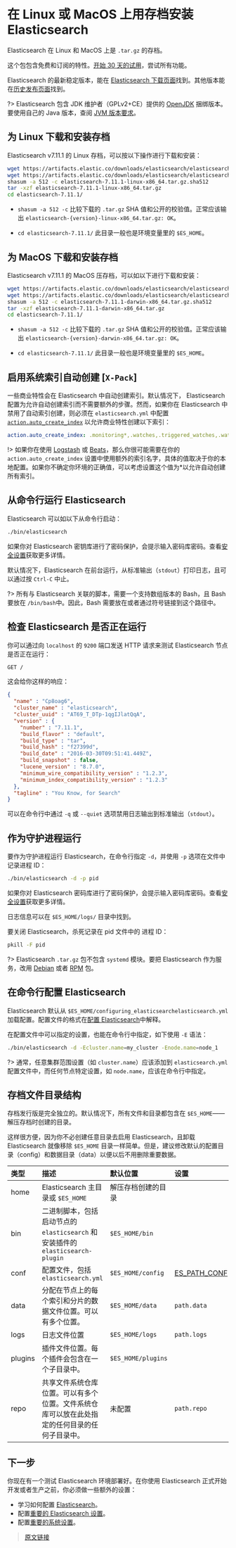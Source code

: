 # 在 Linux 或 MacOS 上用存档安装 Elasticsearch

Elasticsearch 在 Linux 和 MacOS 上是 `.tar.gz` 的存档。

这个包包含免费和订阅的特性。[开始 30 天的试用](https://www.elastic.co/guide/en/elasticsearch/reference/current/license-settings.html)，尝试所有功能。

Elasticsearch 的最新稳定版本，能在 [Elasticsearch 下载页面](https://www.elastic.co/downloads/elasticsearch)找到。其他版本能在[历史发布页面](https://www.elastic.co/downloads/past-releases)找到。

?> Elasticsearch 包含 JDK 维护者（GPLv2+CE）提供的 [OpenJDK](https://openjdk.java.net/) 捆绑版本。要使用自己的 Java 版本，查阅 [JVM 版本要求](https://www.elastic.co/guide/en/elasticsearch/reference/current/setup.html#jvm-version)。

## 为 Linux 下载和安装存档

Elasticsearch v7.11.1 的 Linux 存档，可以按以下操作进行下载和安装：

```bash
wget https://artifacts.elastic.co/downloads/elasticsearch/elasticsearch-7.11.1-linux-x86_64.tar.gz
wget https://artifacts.elastic.co/downloads/elasticsearch/elasticsearch-7.11.1-linux-x86_64.tar.gz.sha512
shasum -a 512 -c elasticsearch-7.11.1-linux-x86_64.tar.gz.sha512
tar -xzf elasticsearch-7.11.1-linux-x86_64.tar.gz
cd elasticsearch-7.11.1/
```

- `shasum -a 512 -c` 比较下载的 `.tar.gz` SHA 值和公开的校验值。正常应该输出 `elasticsearch-{version}-linux-x86_64.tar.gz: OK`。

- `cd elasticsearch-7.11.1/` 此目录一般也是环境变量里的 `$ES_HOME`。

## 为 MacOS 下载和安装存档

Elasticsearch v7.11.1 的 MacOS 压存档，可以如以下进行下载和安装：

```bash
wget https://artifacts.elastic.co/downloads/elasticsearch/elasticsearch-7.11.1-darwin-x86_64.tar.gz
wget https://artifacts.elastic.co/downloads/elasticsearch/elasticsearch-7.11.1-darwin-x86_64.tar.gz.sha512
shasum -a 512 -c elasticsearch-7.11.1-darwin-x86_64.tar.gz.sha512
tar -xzf elasticsearch-7.11.1-darwin-x86_64.tar.gz
cd elasticsearch-7.11.1/
```

- `shasum -a 512 -c` 比较下载的 `.tar.gz` SHA 值和公开的校验值。正常应该输出 `elasticsearch-{version}-darwin-x86_64.tar.gz: OK`。

- `cd elasticsearch-7.11.1/` 此目录一般也是环境变量里的 `$ES_HOME`。

## 启用系统索引自动创建 [`X-Pack`]

一些商业特性会在 Elasticsearch 中自动创建索引。默认情况下， Elasticsearch 配置为允许自动创建索引而不需要额外的步骤。然而，如果你在 Elasticsearch 中禁用了自动索引创建，则必须在 `elasticsearch.yml` 中配置 [`action.auto_create_index`](https://www.elastic.co/guide/en/elasticsearch/reference/current/docs-index_.html#index-creation) 以允许商业特性创建以下索引：

```yaml
action.auto_create_index: .monitoring*,.watches,.triggered_watches,.watcher-history*,.ml*
```

!> 如果你在使用 [Logstash](https://www.elastic.co/products/logstash) 或 [Beats](https://www.elastic.co/products/beats)，那么你很可能需要在你的 `action.auto_create_index` 设置中使用额外的索引名字，具体的值取决于你的本地配置。如果你不确定你环境的正确值，可以考虑设置这个值为*以允许自动创建所有索引。

## 从命令行运行 Elasticsearch

Elasticsearch 可以如以下从命令行启动：

```bash
./bin/elasticsearch
```

如果你对 Elasticsearch 密钥库进行了密码保护，会提示输入密码库密码。查看[安全设置](https://www.elastic.co/guide/en/elasticsearch/reference/current/secure-settings.html)获取更多详情。

默认情况下，Elasticsearch 在前台运行，从标准输出（`stdout`）打印日志，且可以通过按 `Ctrl-C` 中止。

?> 所有与 Elasticsearch 关联的脚本，需要一个支持数组版本的 Bash，且 Bash 要放在 `/bin/bash`中。因此，Bash 需要放在或者通过符号链接到这个路径中。

## 检查 Elasticsearch 是否正在运行

你可以通过向 `localhost` 的 `9200` 端口发送 HTTP 请求来测试 Elasticsearch 节点是否正在运行：

```bash
GET /
```

这会给你这样的响应：

```json
{
  "name" : "Cp8oag6",
  "cluster_name" : "elasticsearch",
  "cluster_uuid" : "AT69_T_DTp-1qgIJlatQqA",
  "version" : {
    "number" : "7.11.1",
    "build_flavor" : "default",
    "build_type" : "tar",
    "build_hash" : "f27399d",
    "build_date" : "2016-03-30T09:51:41.449Z",
    "build_snapshot" : false,
    "lucene_version" : "8.7.0",
    "minimum_wire_compatibility_version" : "1.2.3",
    "minimum_index_compatibility_version" : "1.2.3"
  },
  "tagline" : "You Know, for Search"
}
```

可以在命令行中通过 `-q` 或 `--quiet` 选项禁用日志输出到标准输出（`stdout`）。

## 作为守护进程运行

要作为守护进程运行 Elasticsearch，在命令行指定 `-d`，并使用 `-p` 选项在文件中记录进程 ID：

```bash
./bin/elasticsearch -d -p pid
```

如果你对 Elasticsearch 密码库进行了密码保护，会提示输入密码库密码。查看[安全设置](https://www.elastic.co/guide/en/elasticsearch/reference/current/secure-settings.html)获取更多详情。

日志信息可以在 `$ES_HOME/logs/` 目录中找到。

要关闭 Elasticsearch，杀死记录在 pid 文件中的 进程 ID：

```bash
pkill -F pid
```

?> Elasticsearch `.tar.gz` 包不包含 `systemd` 模块。要把 Elasticsearch 作为服务，改用 [Debian](https://www.elastic.co/guide/en/elasticsearch/reference/current/starting-elasticsearch.html#start-deb) 或者 [RPM](https://www.elastic.co/guide/en/elasticsearch/reference/current/starting-elasticsearch.html#start-rpm) 包。

## 在命令行配置 Elasticsearch

Elasticsearch 默认从 `$ES_HOME/configuring_elasticsearchelasticsearch.yml` 加载配置。配置文件的格式在[配置 Elasticsearch](/set_up_elasticsearch/config)中解释。

在配置文件中可以指定的设置，也能在命令行中指定，如下使用 `-E` 语法：

```bash
./bin/elasticsearch -d -Ecluster.name=my_cluster -Enode.name=node_1
```

?> 通常，任意集群范围设置（如 `cluster.name`）应该添加到 `elasticsearch.yml` 配置文件中，而任何节点特定设置，如 `node.name`，应该在命令行中指定。

## 存档文件目录结构

存档发行版是完全独立的。默认情况下，所有文件和目录都包含在 `$ES_HOME`——解压存档时创建的目录。

这样很方便，因为你不必创建任意目录去启用 Elasticsearch，且卸载 Elasticsearch 就像移除 `$ES_HOME` 目录一样简单。但是，建议修改默认的配置目录（config）和数据目录（data）以便以后不用删除重要数据。

| 类型 | 描述 | 默认位置 | 设置 |
| :-- | :-- | :-- | :-- |
|home| Elasticsearch 主目录或 `$ES_HOME`| 解压存档创建的目录| |
|bin| 二进制脚本，包括启动节点的 `elasticsearch` 和安装插件的 `elasticsearch-plugin`| `$ES_HOME/bin`||
|conf| 配置文件，包括 `elasticsearch.yml`| `$ES_HOME/config`|[ES_PATH_CONF](/set_up_elasticsearch/config?id=配置文件位置)|
|data| 分配在节点上的每个索引和分片的数据文件位置。可以有多个位置。|`$ES_HOME/data`|`path.data`|
|logs| 日志文件位置| `$ES_HOME/logs` | `path.logs`|
|plugins| 插件文件位置。每个插件会包含在一个子目录中。| `$ES_HOME/plugins`||
|repo| 共享文件系统仓库位置。可以有多个位置。文件系统仓库可以放在此处指定的任何目录的任何子目录中。|未配置|`path.repo`|

## 下一步

你现在有一个测试 Elasticsearch 环境部署好。在你使用 Elasticsearch 正式开始开发或者生产之前，你必须做一些额外的设置：

- 学习如何配置 [Elasticsearch](/set_up_elasticsearch/config)。
- 配置[重要的 Elasticsearch 设置](/set_up_elasticsearch/important_es_config)。
- 配置[重要的系统设置](/set_up_elasticsearch/important_system_config)。

> [原文链接](https://www.elastic.co/guide/en/elasticsearch/reference/current/targz.html)
